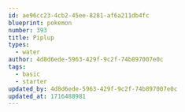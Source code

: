 ```yaml
---
id: ae96cc23-4cb2-45ee-8281-af6a211db4fc
blueprint: pokemon
number: 393
title: Piplup
types:
  - water
author: 4d8d6ede-5963-429f-9c2f-74b897007e0c
tags:
  - basic
  - starter
updated_by: 4d8d6ede-5963-429f-9c2f-74b897007e0c
updated_at: 1716488981
---
```

